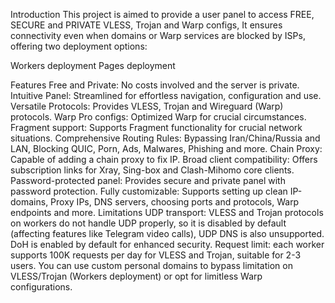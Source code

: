 Introduction
This project is aimed to provide a user panel to access FREE, SECURE and PRIVATE VLESS, Trojan and Warp configs, It ensures connectivity even when domains or Warp services are blocked by ISPs, offering two deployment options:

Workers deployment
Pages deployment

Features
Free and Private: No costs involved and the server is private.
Intuitive Panel: Streamlined for effortless navigation, configuration and use.
Versatile Protocols: Provides VLESS, Trojan and Wireguard (Warp) protocols.
Warp Pro configs: Optimized Warp for crucial circumstances.
Fragment support: Supports Fragment functionality for crucial network situations.
Comprehensive Routing Rules: Bypassing Iran/China/Russia and LAN, Blocking QUIC, Porn, Ads, Malwares, Phishing and more.
Chain Proxy: Capable of adding a chain proxy to fix IP.
Broad client compatibility: Offers subscription links for Xray, Sing-box and Clash-Mihomo core clients.
Password-protected panel: Provides secure and private panel with password protection.
Fully customizable: Supports setting up clean IP-domains, Proxy IPs, DNS servers, choosing ports and protocols, Warp endpoints and more.
Limitations
UDP transport: VLESS and Trojan protocols on workers do not handle UDP properly, so it is disabled by default (affecting features like Telegram video calls), UDP DNS is also unsupported. DoH is enabled by default for enhanced security.
Request limit: each worker supports 100K requests per day for VLESS and Trojan, suitable for 2-3 users. You can use custom personal domains to bypass limitation on VLESS/Trojan (Workers deployment) or opt for limitless Warp configurations.
